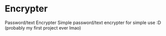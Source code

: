 # Encrypter
Password/text Encrypter
Simple password/text encrypter for simple use :D (probably my first project ever lmao)
